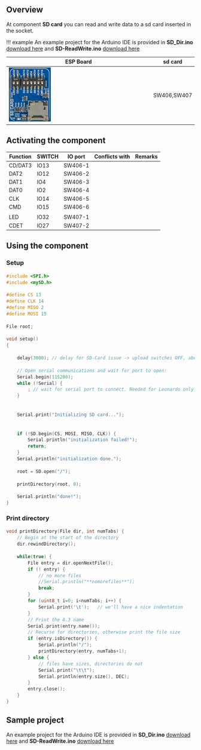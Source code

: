 ## Overview

At component **SD card** you can read and write data to a sd card inserted in the socket.

!!! example
    An example project for the Arduino IDE is provided in **SD_Dir.ino** [download here](../../source/esp32/SD_Dir/SD_Dir.ino) and **SD-ReadWrite.ino** [download here](../../source/esp32/SD-ReadWrite/SD-ReadWrite.ino)

ESP Board | sd card
--- | ---
<img src="/images/esp32/block_sd_card.png"  width="30%"> | SW406,SW407

## Activating the component

Function|SWITCH|IO port|Conflicts with|Remarks|
|------------------|----------|----------|----------|----------|
|CD/DAT3|IO13|SW406-1|
|DAT2|IO12|SW406-2|
|DAT1|IO4|SW406-3|
|DAT0|IO2|SW406-4|
|CLK|IO14|SW406-5|
|CMD|IO15|SW406-6|
| | | |
|LED|IO32|SW407-1|
|CDET|IO27|SW407-2|

## Using the component
### Setup

```c
#include <SPI.h>
#include <mySD.h>

#define CS 13
#define CLK 14
#define MISO 2
#define MOSI 15

File root;

void setup()
{

    delay(3000); // delay for SD-Card issue -> upload switches OFF, aber booting switch to ON. Litle bit tricky :-)

    // Open serial communications and wait for port to open:
    Serial.begin(115200);
    while (!Serial) {
        ; // wait for serial port to connect. Needed for Leonardo only
    }


    Serial.print("Initializing SD card...");


    if (!SD.begin(CS, MOSI, MISO, CLK)) {
        Serial.println("initialization failed!");
        return;
    }
    Serial.println("initialization done.");

    root = SD.open("/");

    printDirectory(root, 0);

    Serial.println("done!");
}

```

### Print directory
```c
void printDirectory(File dir, int numTabs) {
    // Begin at the start of the directory
    dir.rewindDirectory();

    while(true) {
        File entry = dir.openNextFile();
        if (! entry) {
            // no more files
            //Serial.println("**nomorefiles**");
            break;
        }
        for (uint8_t i=0; i<numTabs; i++) {
            Serial.print('\t');   // we'll have a nice indentation
        }
        // Print the 8.3 name
        Serial.print(entry.name());
        // Recurse for directories, otherwise print the file size
        if (entry.isDirectory()) {
            Serial.println("/");
            printDirectory(entry, numTabs+1);
        } else {
            // files have sizes, directories do not
            Serial.print("\t\t");
            Serial.println(entry.size(), DEC);
        }
        entry.close();
    }
}
```

## Sample project
An example project for the Arduino IDE is provided in **SD_Dir.ino** [download here](../../source/esp32/SD_Dir/SD_Dir.ino) and **SD-ReadWrite.ino** [download here](../../source/esp32/SD-ReadWrite/SD-ReadWrite.ino)
